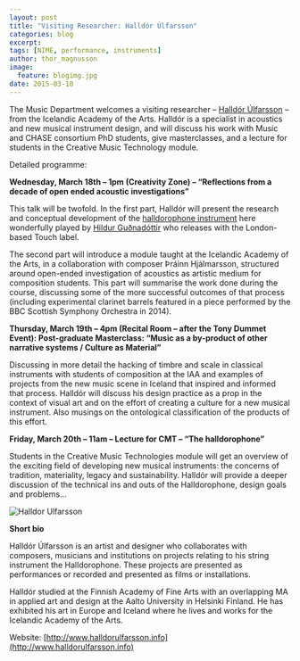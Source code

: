 ```yaml
---
layout: post
title: "Visiting Researcher: Halldór Úlfarsson"
categories: blog
excerpt:
tags: [NIME, performance, instruments]
author: thor_magnusson
image:
  feature: blogimg.jpg
date: 2015-03-10
---
```


The Music Department welcomes a visiting researcher – [Halldór Úlfarsson](http://www.halldorulfarsson.info/) – from the Icelandic Academy of the Arts. Halldór is a specialist in acoustics and new musical instrument design, and will discuss his work with Music and CHASE consortium PhD students, give masterclasses, and a lecture for students in the Creative Music Technology module.

Detailed programme:

**Wednesday, March 18th – 1pm (Creativity Zone) – “Reflections from a decade of open ended acoustic investigations”**

This talk will be twofold. In the first part, Halldór will present the research and conceptual development of the [halldorophone instrument](http://www.halldorulfarsson.info/halldorophones/about-halldorophones) here wonderfully played by [Hildur Guðnadóttir](https://www.youtube.com/watch?v=uo4Jq-_tysc) who releases with the London-based Touch label.

The second part will introduce a module taught at the Icelandic Academy of the Arts, in a collaboration with composer Þráinn Hjálmarsson, structured around open-ended investigation of acoustics as artistic medium for composition students. This part will summarise the work done during the course, discussing some of the more successful outcomes of that process (including experimental clarinet barrels featured in a piece performed by the BBC Scottish Symphony Orchestra in 2014).

**Thursday, March 19th – 4pm (Recital Room – after the Tony Dummet Event): Post-graduate Masterclass: “Music as a by-product of other narrative systems / Culture as Material”**

Discussing in more detail the hacking of timbre and scale in classical instruments with students of composition at the IAA and examples of projects from the new music scene in Iceland that inspired and informed that process. Halldór will discuss his design practice as a prop in the context of visual art and on the effort of creating a culture for a new musical instrument. Also musings on the ontological classification of the products of this effort.

**Friday, March 20th – 11am – Lecture for CMT – “The halldorophone”**

Students in the Creative Music Technologies module will get an overview of the exciting field of developing new musical instruments: the concerns of tradition, materiality, legacy and sustainability. Halldór will provide a deeper discussion of the technical ins and outs of the Halldorophone, design goals and problems…

 ![Halldor Ulfarsson]( {{site.url}}/images/halldor_ulfarsson.jpg)

**Short bio**

Halldór Úlfarsson is an artist and designer who collaborates with composers, musicians and institutions on projects relating to his string instrument the Halldorophone. These projects are presented as performances or recorded and presented as films or installations.

Halldór studied at the Finnish Academy of Fine Arts with an overlapping MA in applied art and design at the Aalto University in Helsinki Finland. He has exhibited his art in Europe and Iceland where he lives and works for the Icelandic Academy of the Arts.

Website: [http://www.halldorulfarsson.info](http://www.halldorulfarsson.info)

